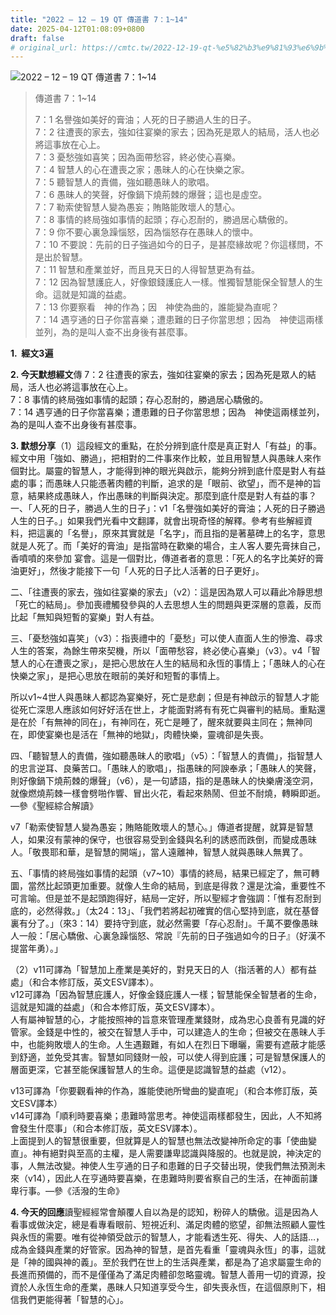 ```yaml
---
title: "2022 – 12 – 19 QT 傳道書 7：1~14"
date: 2025-04-12T01:08:09+0800
draft: false
# original_url: https://cmtc.tw/2022-12-19-qt-%e5%82%b3%e9%81%93%e6%9b%b8-7%ef%bc%9a114
---
```


![2022 – 12 – 19 QT 傳道書 7：1\~14](/images/qt.jpg  "2022 – 12 – 19 QT 傳道書 7：1\~14")

> 傳道書 7：1\~14
>
> 7：1 名譽強如美好的膏油；人死的日子勝過人生的日子。  
> 7：2 往遭喪的家去，強如往宴樂的家去；因為死是眾人的結局，活人也必將這事放在心上。  
> 7：3 憂愁強如喜笑；因為面帶愁容，終必使心喜樂。  
> 7：4 智慧人的心在遭喪之家；愚昧人的心在快樂之家。  
> 7：5 聽智慧人的責備，強如聽愚昧人的歌唱。  
> 7：6 愚昧人的笑聲，好像鍋下燒荊棘的爆聲；這也是虛空。  
> 7：7 勒索使智慧人變為愚妄；賄賂能敗壞人的慧心。  
> 7：8 事情的終局強如事情的起頭；存心忍耐的，勝過居心驕傲的。  
> 7：9 你不要心裏急躁惱怒，因為惱怒存在愚昧人的懷中。  
> 7：10 不要說：先前的日子強過如今的日子，是甚麼緣故呢？你這樣問，不是出於智慧。  
> 7：11 智慧和產業並好，而且見天日的人得智慧更為有益。  
> 7：12 因為智慧護庇人，好像銀錢護庇人一樣。惟獨智慧能保全智慧人的生命。這就是知識的益處。  
> 7：13 你要察看　神的作為；因　神使為曲的，誰能變為直呢？  
> 7：14 遇亨通的日子你當喜樂；遭患難的日子你當思想；因為　神使這兩樣並列，為的是叫人查不出身後有甚麼事。

**1.  經文3遍**

**2. 今天默想經文**傳 7：2 往遭喪的家去，強如往宴樂的家去；因為死是眾人的結局，活人也必將這事放在心上。  
7：8 事情的終局強如事情的起頭；存心忍耐的，勝過居心驕傲的。  
7：14 遇亨通的日子你當喜樂；遭患難的日子你當思想；因為　神使這兩樣並列，為的是叫人查不出身後有甚麼事。

**3. 默想分享**（1）這段經文的重點，在於分辨到底什麼是真正對人「有益」的事。經文中用「強如、勝過」，把相對的二件事來作比較，並且用智慧人與愚昧人來作個對比。屬靈的智慧人，才能得到神的眼光與啟示，能夠分辨到底什麼是對人有益處的事；而愚昧人只能憑著肉體的判斷，追求的是「眼前、欲望」，而不是神的旨意，結果終成愚昧人，作出愚昧的判斷與決定。那麼到底什麼是對人有益的事？  
一、「人死的日子，勝過人生的日子」：v1「名譽強如美好的膏油；人死的日子勝過人生的日子。」如果我們光看中文翻譯，就會出現奇怪的解釋。參考有些解經資料，把這裏的「名譽」，原來其實就是「名字」，而且指的是著墓碑上的名字，意思就是人死了。而「美好的膏油」是指當時在歡樂的場合，主人客人要先膏抹自己，香噴噴的來參加 宴會。這是一個對比，傳道者者的意思：「死人的名字比美好的膏油更好」，然後才能接下一句「人死的日子比人活著的日子更好」。

二、「往遭喪的家去，強如往宴樂的家去」（v2）：這是因為眾人可以藉此冷靜思想「死亡的結局」。參加喪禮觸發參與的人去思想人生的問題與更深層的意義，反而比起「無知與短暫的宴樂」對人有益。

三、「憂愁強如喜笑」（v3）：指喪禮中的「憂愁」可以使人直面人生的慘澹、尋求人生的答案，為餘生帶來契機，所以「面帶愁容，終必使心喜樂」（v3）。v4「智慧人的心在遭喪之家」，是把心思放在人生的結局和永恆的事情上；「愚昧人的心在快樂之家」，是把心思放在眼前的美好和短暫的事情上。

所以v1\~4世人與愚昧人都認為宴樂好，死亡是悲劇；但是有神啟示的智慧人才能從死亡深思人應該如何好好活在世上，才能面對將有有死亡與審判的結局。重點還是在於「有無神的同在」，有神同在，死亡是睡了，醒來就要與主同在；無神同在，即使宴樂也是活在「無神的地獄」，肉體快樂，靈魂卻是失喪。

四、「聽智慧人的責備，強如聽愚昧人的歌唱」（v5）：「智慧人的責備」，指智慧人的忠言逆耳、良藥苦口。「愚昧人的歌唱」，指愚昧的阿諛奉承；「愚昧人的笑聲，則好像鍋下燒荊棘的爆聲」（v6），是一句諺語，指的是愚昧人的快樂膚淺空洞，就像燃燒荊棘一樣會劈啪作響、冒出火花，看起來熱鬧、但並不耐燒，轉瞬即逝。—參《聖經綜合解讀》

v7「勒索使智慧人變為愚妄；賄賂能敗壞人的慧心。」傳道者提醒，就算是智慧人，如果沒有蒙神的保守，也很容易受到金錢與名利的誘惑而跌倒，而變成愚昧人。「敬畏耶和華，是智慧的開端」，當人遠離神，智慧人就與愚昧人無異了。

五、「事情的終局強如事情的起頭（v7\~10）事情的終局，結果已經定了，無可轉圜，當然比起頭更加重要。就像人生命的結局，到底是得救？還是沈淪，重要性不可言喻。但是並不是起頭跑得好，結局一定好，所以聖經才會強調：「惟有忍耐到底的，必然得救。」（太24：13」、「我們若將起初確實的信心堅持到底，就在基督裏有分了。」（來3：14）要持守到底，就必然需要「存心忍耐」。千萬不要像愚昧人一般：「居心驕傲、心裏急躁惱怒、常說『先前的日子強過如今的日子』（好漢不提當年勇）。」

（2）v11可譯為「智慧加上產業是美好的，對見天日的人（指活著的人）都有益處」（和合本修訂版，英文ESV譯本）。  
v12可譯為「因為智慧庇護人，好像金錢庇護人一樣；智慧能保全智慧者的生命，這就是知識的益處」（和合本修訂版，英文ESV譯本）。  
人有屬神智慧的心，才能按照神的旨意來管理產業錢財，成為忠心良善有見識的好管家。金錢是中性的，被交在智慧人手中，可以建造人的生命；但被交在愚昧人手中，也能夠敗壞人的生命。人生遇艱難，有如人在烈日下曝曬，需要有遮蔽才能感到舒適，並免受其害。智慧如同錢財一般，可以使人得到庇護；可是智慧保護人的層面更深，它甚至能保護智慧人的生命。這便是認識智慧的益處（v12）。

v13可譯為「你要觀看神的作為，誰能使祂所彎曲的變直呢」（和合本修訂版，英文ESV譯本）  
v14可譯為「順利時要喜樂；患難時當思考。神使這兩樣都發生，因此，人不知將會發生什麼事」（和合本修訂版，英文ESV譯本）。  
上面提到人的智慧很重要，但就算是人的智慧也無法改變神所命定的事「使曲變直」。神有絕對與至高的主權，是人需要謙卑認識與降服的。也就是說，神決定的事，人無法改變。神使人生亨通的日子和患難的日子交替出現，使我們無法預測未來（v14），因此人在亨通時要喜樂，在患難時則要省察自己的生活，在神面前謙卑行事。—參《活潑的生命》

**4. 今天的回應**讀聖經經常會顛覆人自以為是的認知，粉碎人的驕傲。這是因為人看事或做決定，總是看專看眼前、短視近利、滿足肉體的慾望，卻無法照顧人靈性與永恆的需要。唯有從神領受啟示的智慧人，才能看透生死、得失、人的話語…，成為金錢與產業的好管家。因為神的智慧，是首先看重「靈魂與永恆」的事，這就是「神的國與神的義」。至於我們在世上的生活與產業，都是為了追求屬靈生命的長進而預備的，而不是僅僅為了滿足肉體卻忽略靈魂。智慧人善用一切的資源，投資於人永恆生命的產業，愚昧人只知道享受今生，卻失喪永恆，在這個原則下，相信我們更能得著「智慧的心」。